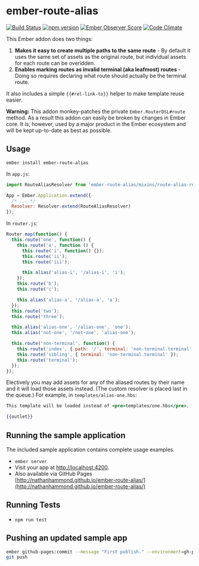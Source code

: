 # ember-route-alias

[![Build Status](https://travis-ci.org/nathanhammond/ember-route-alias.svg)](https://travis-ci.org/nathanhammond/ember-route-alias)
[![npm version](https://badge.fury.io/js/ember-route-alias.svg)](http://badge.fury.io/js/ember-route-alias)
[![Ember Observer Score](http://emberobserver.com/badges/ember-route-alias.svg)](http://emberobserver.com/addons/ember-route-alias)
[![Code Climate](https://codeclimate.com/github/nathanhammond/ember-route-alias/badges/gpa.svg)](https://codeclimate.com/github/nathanhammond/ember-route-alias)

This Ember addon does two things:
1. **Makes it easy to create multiple paths to the same route** - By default it uses the same set of assets as the original route, but individual assets for each route can be overidden.
2. **Enables marking routes as invalid terminal (aka leafmost) routes** - Doing so requires declaring what route should actually be the terminal route.

It also includes a simple `{{#rel-link-to}}` helper to make template reuse easier.

**Warning:** This addon monkey-patches the private `Ember.RouterDSL#route` method. As a result this addon can easily be broken by changes in Ember core. It is, however, used by a major product in the Ember ecosystem and will be kept up-to-date as best as possible.

## Usage

`ember install ember-route-alias`

In `app.js`:
```javascript
import RouteAliasResolver from 'ember-route-alias/mixins/route-alias-resolver';

App = Ember.Application.extend({
  /* ... */
  Resolver: Resolver.extend(RouteAliasResolver)
});
```

In `router.js`:
```javascript
Router.map(function() {
  this.route('one', function() {
    this.route('a', function () {
      this.route('i', function() {});
      this.route('ii');
      this.route('iii');

      this.alias('alias-i', '/alias-i', 'i');
    });
    this.route('b');
    this.route('c');

    this.alias('alias-a', '/alias-a', 'a');
  });
  this.route('two');
  this.route('three');

  this.alias('alias-one', '/alias-one', 'one');
  this.alias('not-one', '/not-one', 'alias-one');

  this.route('non-terminal', function() {
    this.route('index', { path: '/', terminal: 'non-terminal.terminal' });
    this.route('sibling', { terminal: 'non-terminal.terminal' });
    this.route('terminal');
  });
});
```

Electively you may add assets for any of the aliased routes by their name and it will load those assets instead. (The custom resolver is placed last in the queue.) For example, in `templates/alias-one.hbs`:

```handlebars
This template will be loaded instead of <pre>templates/one.hbs</pre>.

{{outlet}}
```

## Running the sample application

The included sample application contains complete usage examples.

* `ember server`
* Visit your app at [http://localhost:4200](http://localhost:4200).
* Also available via GitHub Pages [http://nathanhammond.github.io/ember-route-alias/](http://nathanhammond.github.io/ember-route-alias/)

## Running Tests

* `npm run test`

## Pushing an updated sample app

```sh
ember github-pages:commit --message "First publish." --environment=gh-pages`
git push
```

